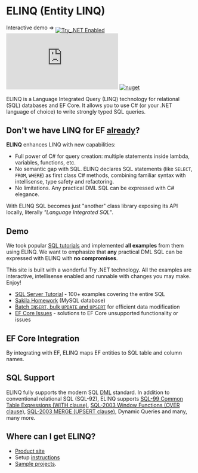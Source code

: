 # ELINQ (Entity LINQ)

<big><sup>Interactive demo &rArr; </sup></big>[![Try_.NET Enabled](https://img.shields.io/badge/Try_.NET-Enabled-501078.svg)](https://try.entitylinq.com/)
[![nuget](https://img.shields.io/nuget/vpre/Streamx.Linq.SQL?label=ELINQ%20SQL)](https://www.nuget.org/packages/Streamx.Linq.SQL)
[![nuget](https://img.shields.io/nuget/vpre/Streamx.Linq.SQL.EFCore?label=ELINQ%20EF%20Core)](https://www.nuget.org/packages/Streamx.Linq.SQL.EFCore)

ELINQ is a Language Integrated Query (LINQ) technology for relational (SQL) databases and EF Core. It  allows you to use C# (or your .NET language of choice) to write strongly typed SQL queries.

## Don't we have LINQ for EF [already](https://docs.microsoft.com/en-us/ef/core/querying/)?

**ELINQ** enhances LINQ with new capabilities:

- Full power of C# for query creation: multiple statements inside lambda, variables, functions, etc.
- No semantic gap with SQL. ELINQ declares SQL statements (like `SELECT`, `FROM`, `WHERE`) as first class C# methods, combining familiar syntax with intellisense, type safety and refactoring.
- No limitations. Any practical DML SQL can be expressed with C# elegance.

With ELINQ SQL becomes just "another" class library exposing its API locally, literally *"Language Integrated SQL"*.

## Demo

We took popular [SQL tutorials](https://www.scaler.com/topics/sql/) and implemented **all examples** from them using ELINQ. We want to emphasize that **any** practical DML SQL can be expressed with ELINQ with **no compromises**.

This site is built with a wonderful Try .NET technology. All the examples are interactive, intellisense enabled and runnable with changes you may make. Enjoy!

- [SQL Server Tutorial](docs/SqlServerTutorial/README.md) - 100+ examples covering the entire SQL
- [Sakila Homework](docs/SakilaHomework/README.md) (MySQL database)
- [Batch `INSERT`, bulk `UPDATE` and `UPSERT`](docs/tutorials/Modification.md) for efficient data modification
- [EF Core Issues](docs/issues/Core.md) - solutions to EF Core unsupported functionality or issues

## EF Core Integration

By integrating with EF, ELINQ maps EF entities to SQL table and column names.

## SQL Support

ELINQ fully supports the modern SQL [DML](https://en.wikipedia.org/wiki/Data_manipulation_language) standard. In addition to conventional relational SQL (SQL-92), ELINQ supports [SQL-99 Common Table Expressions (WITH clause)](https://stackoverflow.com/questions/4740748/when-to-use-common-table-expression-cte), [SQL-2003 Window Functions (OVER clause)](https://www.postgresql.org/docs/current/tutorial-window.html), [SQL-2003 MERGE (UPSERT clause)](https://en.wikipedia.org/wiki/Merge_(SQL)), Dynamic Queries and many, many more.

## Where can I get ELINQ?

- [Product site](https://entitylinq.com)
- Setup [instructions](https://github.com/streamx-co/try.elinq/blob/master/Setup.md)
- [Sample projects](https://github.com/streamx-co/try.elinq/blob/master/RunLocally.md).
